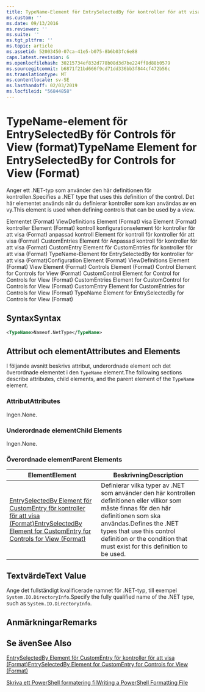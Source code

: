 ```yaml
---
title: TypeName-Element för EntrySelectedBy för kontroller för att visa (Format) | Microsoft Docs
ms.custom: ''
ms.date: 09/13/2016
ms.reviewer: ''
ms.suite: ''
ms.tgt_pltfrm: ''
ms.topic: article
ms.assetid: 52003450-07ca-41e5-b075-8b6b03fc6e88
caps.latest.revision: 6
ms.openlocfilehash: 30215734ef832d778b08d3d7be224ff8d88b0579
ms.sourcegitcommit: b6871f21bd666f9cd71dd336bb3f844cf472b56c
ms.translationtype: MT
ms.contentlocale: sv-SE
ms.lasthandoff: 02/03/2019
ms.locfileid: "56844858"
---
```

# <a name="typename-element-for-entryselectedby-for-controls-for-view-format"></a><span data-ttu-id="45d35-102">TypeName-element för EntrySelectedBy för Controls för View (format)</span><span class="sxs-lookup"><span data-stu-id="45d35-102">TypeName Element for EntrySelectedBy for Controls for View (Format)</span></span>

<span data-ttu-id="45d35-103">Anger ett .NET-typ som använder den här definitionen för kontrollen.</span><span class="sxs-lookup"><span data-stu-id="45d35-103">Specifies a .NET type that uses this definition of the control.</span></span> <span data-ttu-id="45d35-104">Det här elementet används när du definierar kontroller som kan användas av en vy.</span><span class="sxs-lookup"><span data-stu-id="45d35-104">This element is used when defining controls that can be used by a view.</span></span>

<span data-ttu-id="45d35-105">Elementet (Format) ViewDefinitions Element (Format) visa Element (Format) kontroller Element (Format) kontroll konfigurationselement för kontroller för att visa (Format) anpassad kontroll Element för kontroll för kontroller för att visa (Format) CustomEntries Element för Anpassad kontroll för kontroller för att visa (Format) CustomEntry Element för CustomEntries för kontroller för att visa (Format) TypeName-Element för EntrySelectedBy för kontroller för att visa (Format)</span><span class="sxs-lookup"><span data-stu-id="45d35-105">Configuration Element (Format) ViewDefinitions Element (Format) View Element (Format) Controls Element (Format) Control Element for Controls for View (Format) CustomControl Element for Control for Controls for View (Format) CustomEntries Element for CustomControl for Controls for View (Format) CustomEntry Element for CustomEntries for Controls for View (Format) TypeName Element for EntrySelectedBy for Controls for View (Format)</span></span>

## <a name="syntax"></a><span data-ttu-id="45d35-106">Syntax</span><span class="sxs-lookup"><span data-stu-id="45d35-106">Syntax</span></span>

```xml
<TypeName>Nameof.NetType</TypeName>

```

## <a name="attributes-and-elements"></a><span data-ttu-id="45d35-107">Attribut och element</span><span class="sxs-lookup"><span data-stu-id="45d35-107">Attributes and Elements</span></span>

<span data-ttu-id="45d35-108">I följande avsnitt beskrivs attribut, underordnade element och det överordnade elementet i den `TypeName` element.</span><span class="sxs-lookup"><span data-stu-id="45d35-108">The following sections describe attributes, child elements, and the parent element of the `TypeName` element.</span></span>

### <a name="attributes"></a><span data-ttu-id="45d35-109">Attribut</span><span class="sxs-lookup"><span data-stu-id="45d35-109">Attributes</span></span>

<span data-ttu-id="45d35-110">Ingen.</span><span class="sxs-lookup"><span data-stu-id="45d35-110">None.</span></span>

### <a name="child-elements"></a><span data-ttu-id="45d35-111">Underordnade element</span><span class="sxs-lookup"><span data-stu-id="45d35-111">Child Elements</span></span>

<span data-ttu-id="45d35-112">Ingen.</span><span class="sxs-lookup"><span data-stu-id="45d35-112">None.</span></span>

### <a name="parent-elements"></a><span data-ttu-id="45d35-113">Överordnade element</span><span class="sxs-lookup"><span data-stu-id="45d35-113">Parent Elements</span></span>

|<span data-ttu-id="45d35-114">Element</span><span class="sxs-lookup"><span data-stu-id="45d35-114">Element</span></span>|<span data-ttu-id="45d35-115">Beskrivning</span><span class="sxs-lookup"><span data-stu-id="45d35-115">Description</span></span>|
|-------------|-----------------|
|[<span data-ttu-id="45d35-116">EntrySelectedBy Element för CustomEntry för kontroller för att visa (Format)</span><span class="sxs-lookup"><span data-stu-id="45d35-116">EntrySelectedBy Element for CustomEntry for Controls for View (Format)</span></span>](./entryselectedby-element-for-customentry-for-controls-for-view-format.md)|<span data-ttu-id="45d35-117">Definierar vilka typer av .NET som använder den här kontrollen definitionen eller villkor som måste finnas för den här definitionen som ska användas.</span><span class="sxs-lookup"><span data-stu-id="45d35-117">Defines the .NET types that use this control definition or the condition that must exist for this definition to be used.</span></span>|

## <a name="text-value"></a><span data-ttu-id="45d35-118">Textvärde</span><span class="sxs-lookup"><span data-stu-id="45d35-118">Text Value</span></span>

<span data-ttu-id="45d35-119">Ange det fullständigt kvalificerade namnet för .NET-typ, till exempel `System.IO.DirectoryInfo`.</span><span class="sxs-lookup"><span data-stu-id="45d35-119">Specify the fully qualified name of the .NET type, such as `System.IO.DirectoryInfo`.</span></span>

## <a name="remarks"></a><span data-ttu-id="45d35-120">Anmärkningar</span><span class="sxs-lookup"><span data-stu-id="45d35-120">Remarks</span></span>

## <a name="see-also"></a><span data-ttu-id="45d35-121">Se även</span><span class="sxs-lookup"><span data-stu-id="45d35-121">See Also</span></span>

[<span data-ttu-id="45d35-122">EntrySelectedBy Element för CustomEntry för kontroller för att visa (Format)</span><span class="sxs-lookup"><span data-stu-id="45d35-122">EntrySelectedBy Element for CustomEntry for Controls for View (Format)</span></span>](./entryselectedby-element-for-customentry-for-controls-for-view-format.md)

[<span data-ttu-id="45d35-123">Skriva ett PowerShell formatering fil</span><span class="sxs-lookup"><span data-stu-id="45d35-123">Writing a PowerShell Formatting File</span></span>](./writing-a-powershell-formatting-file.md)
